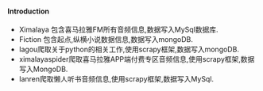 #### Introduction
- Ximalaya 包含喜马拉雅FM所有音频信息,数据写入MySql数据库.
- Fiction 包含起点,纵横小说数据信息,数据写入mongoDB.
- lagou爬取关于python的相关工作,使用scrapy框架,数据写入mongoDB.
- ximalayaspider爬取喜马拉雅APP端付费专区音频信息,使用scrapy框架,数据写入MongoDB.
- lanren爬取懒人听书音频信息,使用scrapy框架,数据写入MySql.
